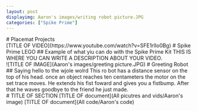 ```yaml
---
layout: post
displayimg: Aaron's images/writing robot picture.JPG  
categories: ["Spike Prime"] 
---
```

<!--SITE_TITLE creates a title for your webpage----------------->
<div class="site_title" markdown="1">
# Placemat Projects
</div>

<!--VIDEO_TEXT_OVERLAY creates a video with a text box over it--------------------->
<div class="video_text_overlay" markdown="1">
[TITLE OF VIDEO](https://www.youtube.com/watch?v=SFE1rlIo0Bg)
# Spike Prime LEGO
## Example of what yiu can do with the Spike Prime Kit
THIS IS WHERE YOU CAN WRITE A DESCRIPTION ABOUT YOUR VIDEO.
</div>

<!--IMAGE_TEXT_OVERLAY creates a image with a text box over it--------------------->
<div class="image_text_overlay" markdown="1">
![TITLE OF IMAGE](Aaron's images/greeting picture.JPG)
# Greeting Robot
## Saying hello to the wjole wolrd 
This ro bot has a distance sensor on the top of his head. once an object reaches ten centameters the motor on the set trace moves. He extends his fist foward and gives you a fistbump. After that he waves goodbye to the friend he just made.
</div>

<!--document creates a grid of documentss--------------------->
<div class="document" markdown="1">
# TITLE OF SECTION
[TITLE OF document](All picutres and vids/Aaron's image)
[TITLE OF document](All code/Aaron's code)
<!-- insert as many links here as you want to dynamically create a grid of pdfs-->
</div>

<!--FREE WRITE lets you write any markdown you want (include images, lists, titles, code,etc)
               If something doesn't look how you expect on the page, try adding a linebreak after it--------------------->
<div class="free_write" markdown="1"> 
</div>


